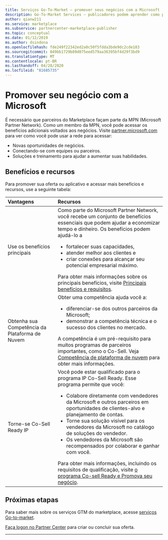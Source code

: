 ```yaml
---
title: Serviços Go-To-Market – promover seus negócios com a Microsoft | Azure
description: Go-To-Market Services – publicadores podem aprender como promover seus negócios com a Microsoft nesta seção.
author: qianw211
ms.service: marketplace
ms.subservice: partnercenter-marketplace-publisher
ms.topic: conceptual
ms.date: 01/12/2019
ms.author: dsindona
ms.openlocfilehash: fde249f22342ed2a0c50f5fdda3bde9dc2cde183
ms.sourcegitcommit: 849bb1729b89d075eed579aa36395bf4d29f3bd9
ms.translationtype: MT
ms.contentlocale: pt-BR
ms.lasthandoff: 04/28/2020
ms.locfileid: "81685735"
---
```

# <a name="promote-your-business-with-microsoft"></a>Promover seu negócio com a Microsoft

É necessário que parceiros do Marketplace façam parte da MPN (Microsoft Partner Network). Como um membro da MPN, você pode acessar os benefícios adicionais voltados aos negócios. Visite [partner.microsoft.com](https://partner.microsoft.com) para ver como você pode usar a rede para acessar:

* Novas oportunidades de negócios.
* Conectando-se com equipes ou parceiros.
* Soluções e treinamento para ajudar a aumentar suas habilidades.

## <a name="benefits-and-resources"></a>Benefícios e recursos

Para promover sua oferta ou aplicativo e acessar mais benefícios e recursos, use a seguinte tabela:

| Vantagens | Recursos |
|:--- |:--- |
| Use os benefícios principais | Como parte do Microsoft Partner Network, você recebe um conjunto de benefícios essenciais que podem ajudar a economizar tempo e dinheiro. Os benefícios podem ajudá-lo a <ul> <li> fortalecer suas capacidades, </li> <li> atender melhor aos clientes e </li> <li> criar conexões para alcançar seu potencial empresarial máximo. </li> </ul> Para obter mais informações sobre os principais benefícios, visite [Principais benefícios e requisitos](https://partner.microsoft.com/membership/core-benefits#tab-content-1). |
| Obtenha sua Competência da Plataforma de Nuvem | Obter uma competência ajuda você a: <ul> <li> diferenciar-se dos outros parceiros da Microsoft; </li> <li> demonstrar a competência técnica e o sucesso dos clientes no mercado. </li> </ul> A competência é um pré-requisito para muitos programas de parceiros importantes, como o Co-Sell. Veja [Competência de plataforma de nuvem](https://partner.microsoft.com/reach-customers/selling-with-microsoft) para obter mais informações. |
| Torne-se Co-Sell Ready IP | Você pode estar qualificado para o programa IP Co-Sell Ready.  Esse programa permite que você: <ul> <li> Colabore diretamente com vendedores da Microsoft e outros parceiros em oportunidades de clientes-alvo e planejamento de contas. </li> <li> Torne sua solução visível para os vendedores da Microsoft no catálogo de soluções do vendedor. </li> <li> Os vendedores da Microsoft são recompensados por colaborar e ganhar com você. </li> </ul> Para obter mais informações, incluindo os requisitos de qualificação, visite [o programa Co-sell Ready e Promova seu negócio](https://partner.microsoft.com/reach-customers/selling-with-microsoft). |

## <a name="next-steps"></a>Próximas etapas

Para saber mais sobre os serviços GTM do marketplace, acesse [serviços Go-to-market](https://partner.microsoft.com/reach-customers/gtm).

[Faça logon no Partner Center](https://partner.microsoft.com/dashboard/account/v3/enrollment/introduction/partnership) para criar ou concluir sua oferta.

---
